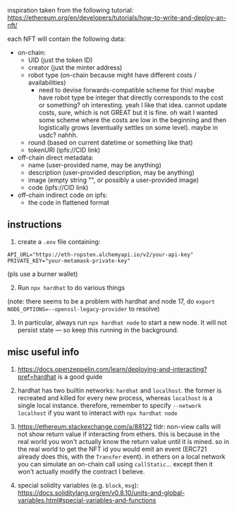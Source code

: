 inspiration taken from the following tutorial: https://ethereum.org/en/developers/tutorials/how-to-write-and-deploy-an-nft/

each NFT will contain the following data:

- on-chain:
  - UID (just the token ID)
  - creator (just the minter address)
  - robot type (on-chain because might have different costs / availabilities)
    - need to devise forwards-compatible scheme for this! maybe have robot type be integer that directly corresponds to the cost or something? oh interesting. yeah I like that idea. cannot update costs, sure, which is not GREAT but it is fine. oh wait I wanted some scheme where the costs are low in the beginning and then logistically grows (eventually settles on some level). maybe in usdc? nahhh.
  - round (based on current datetime or something like that)
  - tokenURI (ipfs://CID link)
- off-chain direct metadata:
  - name (user-provided name, may be anything)
  - description (user-provided description, may be anything)
  - image (empty string "", or possibly a user-provided image)
  - code (ipfs://CID link)
- off-chain indirect code on ipfs:
  - the code in flattened format

## instructions

1. create a `.env` file containing: 

```
API_URL="https://eth-ropsten.alchemyapi.io/v2/your-api-key"
PRIVATE_KEY="your-metamask-private-key"
```

(pls use a burner wallet)

2. Run `npx hardhat` to do various things

(note: there seems to be a problem with hardhat and node 17, do `export NODE_OPTIONS=--openssl-legacy-provider` to resolve)

3. In particular, always run `npx hardhat node` to start a new node. It will not persist state — so keep this running in the background.

## misc useful info

1. https://docs.openzeppelin.com/learn/deploying-and-interacting?pref=hardhat is a good guide

2. hardhat has two builtin networks: `hardhat` and `localhost`. the former is recreated and killed for every new process, whereas `localhost` is a single local instance. therefore, remember to specify `--network localhost` if you want to interact with `npx hardhat node`

3. https://ethereum.stackexchange.com/a/88122 tldr: non-view calls will not show return value if interacting from ethers. this is because in the real world you won't actually know the return value until it is mined. so in the real world to get the NFT id you would emit an event (ERC721 already does this, with the `Transfer` event). in ethers on a local network you can simulate an on-chain call using `callStatic`... except then it won't actually modify the contract I believe.

4. special solidity variables (e.g. `block`, `msg`): https://docs.soliditylang.org/en/v0.8.10/units-and-global-variables.html#special-variables-and-functions
